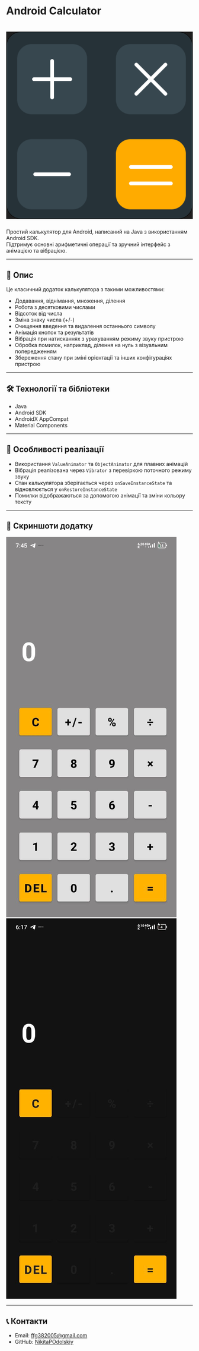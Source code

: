 # Android Calculator
# ![Calculator Logo](https://github.com/NikitaPOdolskiy/Android-Calculator/blob/main/screenshots/logo.png) 

Простий калькулятор для Android, написаний на Java з використанням Android SDK.  
Підтримує основні арифметичні операції та зручний інтерфейс з анімацією та вібрацією.

---

## 📖 Опис

Це класичний додаток калькулятора з такими можливостями:

- Додавання, віднімання, множення, ділення  
- Робота з десятковими числами  
- Відсоток від числа  
- Зміна знаку числа (+/-)  
- Очищення введення та видалення останнього символу  
- Анімація кнопок та результатів  
- Вібрація при натисканнях з урахуванням режиму звуку пристрою  
- Обробка помилок, наприклад, ділення на нуль з візуальним попередженням  
- Збереження стану при зміні орієнтації та інших конфігураціях пристрою

---

## 🛠️ Технології та бібліотеки

- Java  
- Android SDK  
- AndroidX AppCompat  
- Material Components

---

## 📝 Особливості реалізації

- Використання `ValueAnimator` та `ObjectAnimator` для плавних анімацій  
- Вібрація реалізована через `Vibrator` з перевіркою поточного режиму звуку  
- Стан калькулятора зберігається через `onSaveInstanceState` та відновлюється у `onRestoreInstanceState`  
- Помилки відображаються за допомогою анімації та зміни кольору тексту

---

## 📱 Скриншоти додатку

![Экран1](screenshots/screenshoot.jpg)  ![Экран2](screenshots/screenshoots.jpg)

---

## 📞 Контакти

- Email: ffg382005@gmail.com  
- GitHub: [NikitaPOdolskiy](https://github.com/NikitaPOdolskiy)
